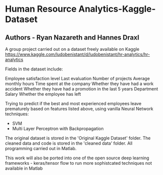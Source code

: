 
# Human Resource Analytics-Kaggle-Dataset
## Authors - Ryan Nazareth and Hannes Draxl

A group project carried out on a dataset freely available on Kaggle https://www.kaggle.com/ludobenistant/d/ludobenistant/hr-analytics/hr-analytics 

Fields in the dataset include:

Employee satisfaction level
Last evaluation
Number of projects
Average monthly hours
Time spent at the company
Whether they have had a work accident
Whether they have had a promotion in the last 5 years
Department
Salary
Whether the employee has left

Trying to predict if the best and most experienced employees leave prematurely based on features listed above, using vanilla Neural Network techniques:

* SVM 
* Multi Layer Perceptron with Backpropagation 

The original dataset is stored in the 'Original Kaggle Dataset' folder. The cleaned data and code is stored in the 'cleaned data' folder. All programming carried out in Matlab.

This work will also be ported into one of the open source deep learning frameworks - keras/tensor flow to run more sophistcated techniques not available in Matlab


